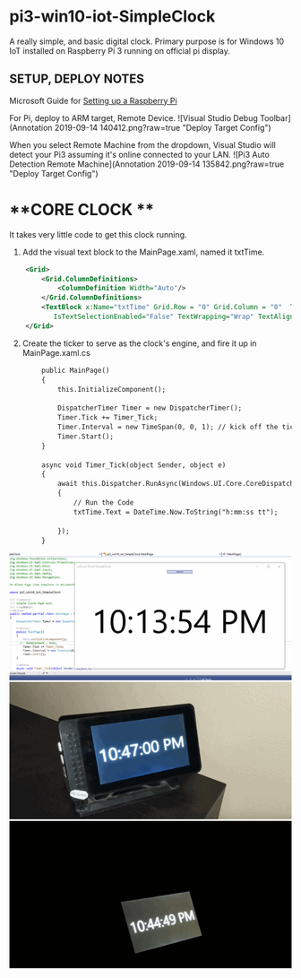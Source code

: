 # pi3-win10-iot-SimpleClock
A really simple, and basic digital clock. Primary purpose is for Windows 10 IoT installed on Raspberry Pi 3 running on official pi display.  



## SETUP, DEPLOY NOTES
Microsoft Guide for <a href="https://docs.microsoft.com/en-us/windows/iot-core/tutorials/rpi" target="_blank">Setting up a Raspberry Pi </a>

For Pi, deploy to ARM target, Remote Device.
![Visual Studio Debug Toolbar](Annotation 2019-09-14 140412.png?raw=true "Deploy Target Config")

When you select Remote Machine from the dropdown, Visual Studio will detect your Pi3 assuming it's online connected to your LAN.
![Pi3 Auto Detection Remote Machine](Annotation 2019-09-14 135842.png?raw=true "Deploy Target Config")


# **CORE CLOCK **
It takes very little code to get this clock running.

1. Add the visual text block to the MainPage.xaml, named it txtTime.
```XML
    <Grid>
        <Grid.ColumnDefinitions>
            <ColumnDefinition Width="Auto"/>
        </Grid.ColumnDefinitions>
        <TextBlock x:Name="txtTime" Grid.Row = "0" Grid.Column = "0"  Text="Initializing Time"
           IsTextSelectionEnabled="False" TextWrapping="Wrap" TextAlignment="Center" HorizontalAlignment="Center" VerticalAlignment="Center" FontSize="140" />
    </Grid>
```

2. Create the ticker to serve as the clock's engine, and fire it up in MainPage.xaml.cs
```XML
        public MainPage()
        {
            this.InitializeComponent();

            DispatcherTimer Timer = new DispatcherTimer();
            Timer.Tick += Timer_Tick;
            Timer.Interval = new TimeSpan(0, 0, 1); // kick off the ticker forever
            Timer.Start();
        }

        async void Timer_Tick(object Sender, object e)
        {
            await this.Dispatcher.RunAsync(Windows.UI.Core.CoreDispatcherPriority.High, () =>
            {
                // Run the Code
                txtTime.Text = DateTime.Now.ToString("h:mm:ss tt");

            });
        }
```

![Alt text](pi3SimpleClockGif.gif?raw=true "Live Clock in Visual Studio")
![Alt text](pi3SimpleClockGif-LightsOn.gif?raw=true "Clock with Lights on")
![Alt text](pi3SimpleClockGif-LiveDark.gif?raw=true "Clock with Lights Off")
